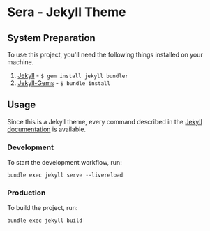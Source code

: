 # Sera - Jekyll Theme

## System Preparation

To use this project, you'll need the following things installed on your machine.

1. [Jekyll](http://jekyllrb.com/docs/) - `$ gem install jekyll bundler`
2. [Jekyll-Gems](http://jekyllrb.com/docs/) - `$ bundle install`

## Usage

Since this is a Jekyll theme, every command described in the [Jekyll documentation](https://jekyllrb.com/docs/) is available.

### Development

To start the development workflow, run:

```
bundle exec jekyll serve --livereload
```

### Production

To build the project, run:

```
bundle exec jekyll build
```
